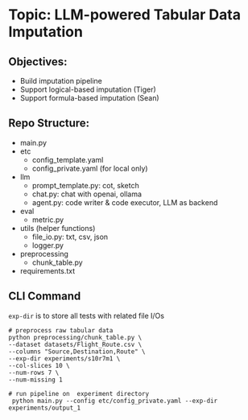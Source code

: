 # Topic: LLM-powered Tabular Data Imputation

## Objectives:
- Build imputation pipeline
- Support logical-based imputation (Tiger)
- Support formula-based imputation (Sean)

## Repo Structure:
- main.py
- etc
  - config_template.yaml
  - config_private.yaml (for local only)
- llm
  - prompt_template.py: cot, sketch 
  - chat.py: chat with openai, ollama
  - agent.py: code writer & code executor, LLM as backend
- eval
  - metric.py
- utils (helper functions)
  - file_io.py: txt, csv, json
  - logger.py
- preprocessing
  - chunk_table.py
- requirements.txt

## CLI Command
`exp-dir` is to store all tests with related file I/Os
```shell
# preprocess raw tabular data
python preprocessing/chunk_table.py \
--dataset datasets/Flight_Route.csv \
--columns "Source,Destination,Route" \
--exp-dir experiments/s10r7m1 \
--col-slices 10 \
--num-rows 7 \
--num-missing 1

# run pipeline on  experiment directory
 python main.py --config etc/config_private.yaml --exp-dir experiments/output_1

```